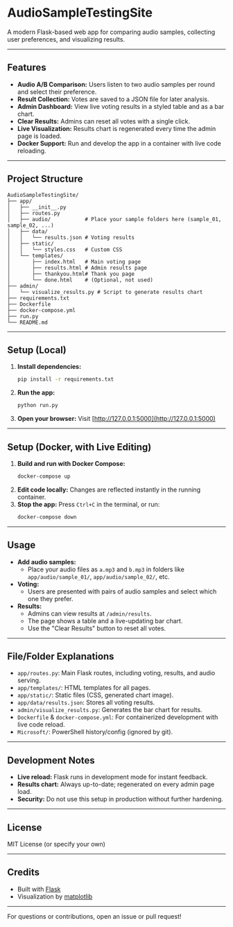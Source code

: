 # AudioSampleTestingSite


A modern Flask-based web app for comparing audio samples, collecting user preferences, and visualizing results.

---

## Features
- **Audio A/B Comparison:** Users listen to two audio samples per round and select their preference.
- **Result Collection:** Votes are saved to a JSON file for later analysis.
- **Admin Dashboard:** View live voting results in a styled table and as a bar chart.
- **Clear Results:** Admins can reset all votes with a single click.
- **Live Visualization:** Results chart is regenerated every time the admin page is loaded.
- **Docker Support:** Run and develop the app in a container with live code reloading.

---

## Project Structure

```
AudioSampleTestingSite/
├── app/
│   ├── __init__.py
│   ├── routes.py
│   ├── audio/           # Place your sample folders here (sample_01, sample_02, ...)
│   ├── data/
│   │   └── results.json # Voting results
│   ├── static/
│   │   └── styles.css   # Custom CSS
│   └── templates/
│       ├── index.html   # Main voting page
│       ├── results.html # Admin results page
│       ├── thankyou.html# Thank you page
│       └── done.html    # (Optional, not used)
├── admin/
│   └── visualize_results.py # Script to generate results chart
├── requirements.txt
├── Dockerfile
├── docker-compose.yml
├── run.py
└── README.md
```

---

## Setup (Local)

1. **Install dependencies:**
   ```bash
   pip install -r requirements.txt
   ```
2. **Run the app:**
   ```bash
   python run.py
   ```
3. **Open your browser:**
   Visit [http://127.0.0.1:5000](http://127.0.0.1:5000)

---

## Setup (Docker, with Live Editing)

1. **Build and run with Docker Compose:**
   ```bash
   docker-compose up
   ```
2. **Edit code locally:**
   Changes are reflected instantly in the running container.
3. **Stop the app:**
   Press `Ctrl+C` in the terminal, or run:
   ```bash
   docker-compose down
   ```

---

## Usage

- **Add audio samples:**
  - Place your audio files as `a.mp3` and `b.mp3` in folders like `app/audio/sample_01/`, `app/audio/sample_02/`, etc.
- **Voting:**
  - Users are presented with pairs of audio samples and select which one they prefer.
- **Results:**
  - Admins can view results at `/admin/results`.
  - The page shows a table and a live-updating bar chart.
  - Use the "Clear Results" button to reset all votes.

---

## File/Folder Explanations

- `app/routes.py`: Main Flask routes, including voting, results, and audio serving.
- `app/templates/`: HTML templates for all pages.
- `app/static/`: Static files (CSS, generated chart image).
- `app/data/results.json`: Stores all voting results.
- `admin/visualize_results.py`: Generates the bar chart for results.
- `Dockerfile` & `docker-compose.yml`: For containerized development with live code reload.
- `Microsoft/`: PowerShell history/config (ignored by git).

---

## Development Notes
- **Live reload:** Flask runs in development mode for instant feedback.
- **Results chart:** Always up-to-date; regenerated on every admin page load.
- **Security:** Do not use this setup in production without further hardening.

---

## License
MIT License (or specify your own)

---

## Credits
- Built with [Flask](https://flask.palletsprojects.com/)
- Visualization by [matplotlib](https://matplotlib.org/)

---

For questions or contributions, open an issue or pull request!